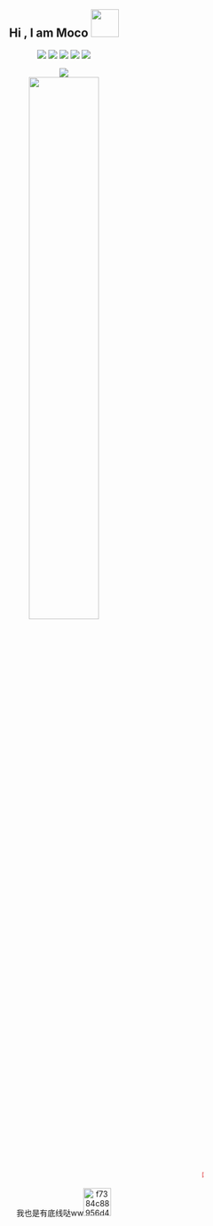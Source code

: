 

<h2 align="center">Hi , I am Moco <img src="https://media.giphy.com/media/mGcNjsfWAjY5AEZNw6/giphy.gif" width="50"></h2>
<p align="center">
<img src="https://img.shields.io/badge/-Python-black?style=flat-square&logo=Python"/>
<img src="https://img.shields.io/badge/-C++-black?style=flat-square&logo=C"/>
<img src="https://img.shields.io/badge/-SQLite-black?style=flat-square&logo=sqlite"/>
<img src="https://img.shields.io/badge/-Git-black?style=flat-square&logo=git"/>
<img src="https://img.shields.io/badge/-GitHub-black?style=flat-square&logo=github"/>
</p>
<p align = "center">
</p>
<p align = "center">
<img src = "https://github-readme-stats.vercel.app/api/top-langs/?username=MocoOwO&theme=radical">
<br>
<img width="50%" src="https://github-readme-streak-stats.herokuapp.com/?user=MocoOwO&show_icons=true&locale=en&layout=compact&theme=radical&line_height=0" />
</p>

<marquee><b><font color="#e66b6d">咕</font>
				<font color="#e66d98">咕</font>
				<font color="#e66cc6">咕</font>
				<font color="#cc6de6">，</font>
				<font color="#9770e6">懒</font>
				<font color="#6d93e6">了</font>
				<font color="#6fcde6">，</font>
				<font color="#72e6b6">先</font>
				<font color="#72e689">摆</font>
				<font color="#99e670">烂</font>, 
				<font color="#cde670">吧</font>
				<font color="#e6df72">w</font>
				<font color="#e6c073">w</font>
				<font color="#e6a271">w</font>
				<font color="#e6796f">（</font>
				<font color="#e65454">我</font>
				<font color="#e63333">就</font>
				<font color="#e62c2c">烂</font>
				<!-- <font color="#e60101">信</font>
				<font color="#e60101">仰</font>  --></b>
</marquee><p align="center">我也是有底线哒ww<img src="https://img-blog.csdnimg.cn/f7384c88956d4378b72e47548e19c9f8.gif" alt="f7384c88956d4378b72e47548e19c9f8.gif" width="50" /></p><p align="center">
</p>
